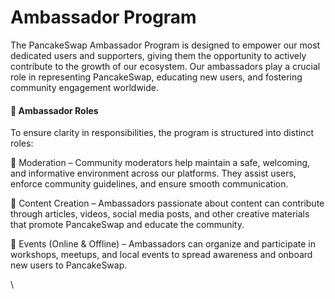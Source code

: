 # Ambassador Program

The PancakeSwap Ambassador Program is designed to empower our most dedicated users and supporters, giving them the opportunity to actively contribute to the growth of our ecosystem. Our ambassadors play a crucial role in representing PancakeSwap, educating new users, and fostering community engagement worldwide.

#### 🔹 Ambassador Roles

To ensure clarity in responsibilities, the program is structured into distinct roles:

🔹 Moderation – Community moderators help maintain a safe, welcoming, and informative environment across our platforms. They assist users, enforce community guidelines, and ensure smooth communication.

📢 Content Creation – Ambassadors passionate about content can contribute through articles, videos, social media posts, and other creative materials that promote PancakeSwap and educate the community.

🎤 Events (Online & Offline) – Ambassadors can organize and participate in workshops, meetups, and local events to spread awareness and onboard new users to PancakeSwap.

\
